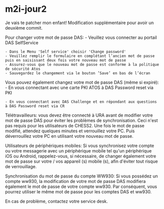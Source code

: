 # m2i-jour2
Je vais te patcher mon enfant!
Modification supplémentaire pour avoir un deuxième commit.


Pour changer votre mot de passe DAS:
	- Veuillez vous connecter au portail DAS SelfService

	- Dans le Menu 'Self service' choisir 'Change password'
	- Veuillez remplir le formulaire en complétant l’ancien mot de passe puis en saisissant deux fois votre nouveau mot de passe
	- Assurez-vous que le nouveau mot de passe est conforme à la politique de sécurité Atos
	- Sauvegardez le changement via le bouton ’Save’ en bas de l’écran


Vous pouvez également changez votre mot de passe DAS (même si expiré):
	- En vous connectant avec une carte PKI ATOS à DAS Password reset via PKI

	- En vous connectant avec DAS Challenge et en répondant aux questions à DAS Password reset via CR



Télétravailleurs: vous devez être connecté à URA avant de modifier votre mot de passe DAS pour éviter les problèmes de synchronisation.
Ceci n'est pas requis pour les utilisateurs de CHESS2.
Une fois le mot de passe modifié, attendez quelques minutes et verrouillez votre PC. Puis déverrouillez votre PC en utilisant votre nouveau mot de passe.

Utilisateurs de périphériques mobiles: Si vous synchronisez votre compte ou votre messagerie avec un périphérique mobile tel qu'un périphérique iOS ou Android,
rappelez-vous, si nécessaire, de changer également votre mot de passe sur votre / vos appareil (s) mobile (s), afin d'éviter tout risque de verrouillage.

Synchronisation du mot de passe du compte WW930: Si vous possédez un compte ww930, la modification de votre mot de passe DAS modifiera également le mot de passe de votre compte ww930.
Par conséquent, vous pourrez utiliser le même mot de passe pour les comptes DAS et ww930.

En cas de problème, contactez votre service desk.

